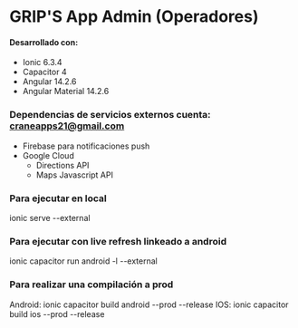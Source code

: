 # GRIP'S App Admin (Operadores)

#### Desarrollado con:
* Ionic 6.3.4
* Capacitor 4
* Angular 14.2.6
* Angular Material 14.2.6

### Dependencias de servicios externos cuenta: craneapps21@gmail.com
* Firebase para notificaciones push 
* Google Cloud
    * Directions API
    * Maps Javascript API
    
### Para ejecutar en local
ionic serve --external

### Para ejecutar con live refresh linkeado a android
ionic capacitor run android -l --external

### Para realizar una compilación a prod
Android: ionic capacitor build android --prod --release
IOS: ionic capacitor build ios --prod --release
